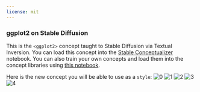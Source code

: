 ```yaml
---
license: mit
---
```

### ggplot2 on Stable Diffusion
This is the `<ggplot2>` concept taught to Stable Diffusion via Textual Inversion. You can load this concept into the [Stable Conceptualizer](https://colab.research.google.com/github/huggingface/notebooks/blob/main/diffusers/stable_conceptualizer_inference.ipynb) notebook. You can also train your own concepts and load them into the concept libraries using [this notebook](https://colab.research.google.com/github/huggingface/notebooks/blob/main/diffusers/sd_textual_inversion_training.ipynb).

Here is the new concept you will be able to use as a `style`:
![<ggplot2> 0](https://huggingface.co/sd-concepts-library/ggplot2/resolve/main/concept_images/geom_density-9.png)
![<ggplot2> 1](https://huggingface.co/sd-concepts-library/ggplot2/resolve/main/concept_images/geom_bin_2d-2.png)
![<ggplot2> 2](https://huggingface.co/sd-concepts-library/ggplot2/resolve/main/concept_images/geom_ribbon-4.png)
![<ggplot2> 3](https://huggingface.co/sd-concepts-library/ggplot2/resolve/main/concept_images/geom_contour-3.png)
![<ggplot2> 4](https://huggingface.co/sd-concepts-library/ggplot2/resolve/main/concept_images/geom_bar-4.png)

